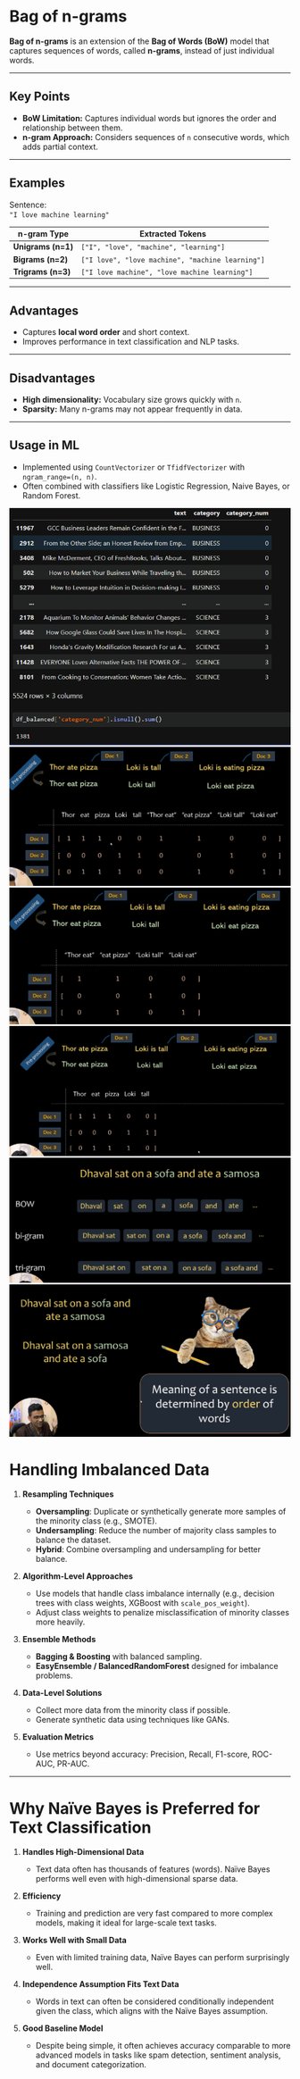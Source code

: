 # Bag of n-grams

**Bag of n-grams** is an extension of the **Bag of Words (BoW)** model that captures sequences of words, called **n-grams**, instead of just individual words.

---

## Key Points
- **BoW Limitation:** Captures individual words but ignores the order and relationship between them.
- **n-gram Approach:** Considers sequences of `n` consecutive words, which adds partial context.

---

## Examples
Sentence:  
`"I love machine learning"`

| n-gram Type | Extracted Tokens |
|------------|----------------|
| **Unigrams (n=1)** | `["I", "love", "machine", "learning"]` |
| **Bigrams (n=2)** | `["I love", "love machine", "machine learning"]` |
| **Trigrams (n=3)** | `["I love machine", "love machine learning"]` |

---

## Advantages
- Captures **local word order** and short context.
- Improves performance in text classification and NLP tasks.

---

## Disadvantages
- **High dimensionality:** Vocabulary size grows quickly with `n`.
- **Sparsity:** Many n-grams may not appear frequently in data.

---

## Usage in ML
- Implemented using `CountVectorizer` or `TfidfVectorizer` with `ngram_range=(n, n)`.
- Often combined with classifiers like Logistic Regression, Naive Bayes, or Random Forest.


![](images/Screenshot_2025-09-26_151158.png)
![](images/Screenshot_2025-09-26_080734.png)
![](images/Screenshot_2025-09-26_080610.png)
![](images/Screenshot_2025-09-26_080533.png)
![](images/Screenshot_2025-09-26_080434.png)
![](images/Screenshot_2025-09-26_080233.png)


# Handling Imbalanced Data

1. **Resampling Techniques**  
   - **Oversampling**: Duplicate or synthetically generate more samples of the minority class (e.g., SMOTE).  
   - **Undersampling**: Reduce the number of majority class samples to balance the dataset.  
   - **Hybrid**: Combine oversampling and undersampling for better balance.  

2. **Algorithm-Level Approaches**  
   - Use models that handle class imbalance internally (e.g., decision trees with class weights, XGBoost with `scale_pos_weight`).  
   - Adjust class weights to penalize misclassification of minority classes more heavily.  

3. **Ensemble Methods**  
   - **Bagging & Boosting** with balanced sampling.  
   - **EasyEnsemble / BalancedRandomForest** designed for imbalance problems.  

4. **Data-Level Solutions**  
   - Collect more data from the minority class if possible.  
   - Generate synthetic data using techniques like GANs.  

5. **Evaluation Metrics**  
   - Use metrics beyond accuracy: Precision, Recall, F1-score, ROC-AUC, PR-AUC.  

---

# Why Naïve Bayes is Preferred for Text Classification

1. **Handles High-Dimensional Data**  
   - Text data often has thousands of features (words). Naïve Bayes performs well even with high-dimensional sparse data.  

2. **Efficiency**  
   - Training and prediction are very fast compared to more complex models, making it ideal for large-scale text tasks.  

3. **Works Well with Small Data**  
   - Even with limited training data, Naïve Bayes can perform surprisingly well.  

4. **Independence Assumption Fits Text Data**  
   - Words in text can often be considered conditionally independent given the class, which aligns with the Naïve Bayes assumption.  

5. **Good Baseline Model**  
   - Despite being simple, it often achieves accuracy comparable to more advanced models in tasks like spam detection, sentiment analysis, and document categorization.  
